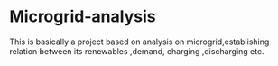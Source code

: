 # Microgrid-analysis
This is basically a project based on analysis on microgrid,establishing relation between its renewables ,demand, charging ,discharging etc.
